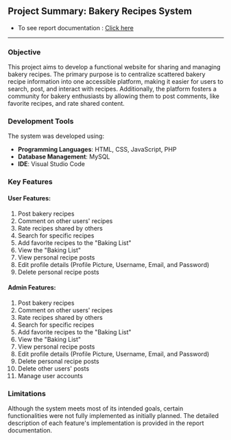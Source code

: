 ## Project Summary: Bakery Recipes System
-  To see report documentation : [Click here](Report-Document/รายงานฉบับสมบูรณ์.pdf)
---
### **Objective**
This project aims to develop a functional website for sharing and managing bakery recipes. The primary purpose is to centralize scattered bakery recipe information into one accessible platform, making it easier for users to search, post, and interact with recipes. Additionally, the platform fosters a community for bakery enthusiasts by allowing them to post comments, like favorite recipes, and rate shared content.
### **Development Tools**
The system was developed using:
- **Programming Languages**: HTML, CSS, JavaScript, PHP
- **Database Management**: MySQL
- **IDE**: Visual Studio Code
### **Key Features**
#### **User Features:**
1. Post bakery recipes
2. Comment on other users' recipes
3. Rate recipes shared by others
4. Search for specific recipes
5. Add favorite recipes to the "Baking List"
6. View the "Baking List"
7. View personal recipe posts
8. Edit profile details (Profile Picture, Username, Email, and Password)
9. Delete personal recipe posts
#### **Admin Features:**
1. Post bakery recipes
2. Comment on other users' recipes
3. Rate recipes shared by others
4. Search for specific recipes
5. Add favorite recipes to the "Baking List"
6. View the "Baking List"
7. View personal recipe posts
8. Edit profile details (Profile Picture, Username, Email, and Password)
9. Delete personal recipe posts
10. Delete other users' posts
11. Manage user accounts
### **Limitations**
Although the system meets most of its intended goals, certain functionalities were not fully implemented as initially planned. The detailed description of each feature's implementation is provided in the report documentation.
